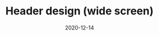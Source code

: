 ---
layout: designs
title: Header design (wide screen)
design: 2020-12-14-header_wide.png
date: "2020-12-14"
---